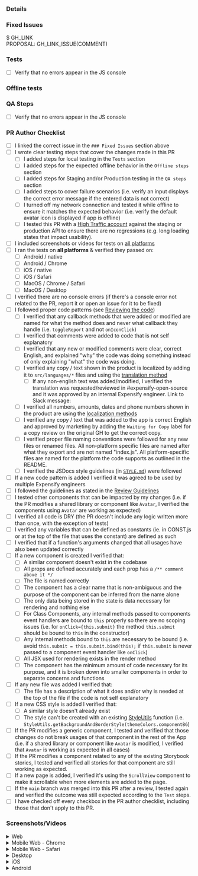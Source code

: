 <!-- If necessary, assign reviewers that know the area or changes well. Feel free to tag any additional reviewers you see fit. -->

### Details

<!-- Explanation of the change or anything fishy that is going on -->

### Fixed Issues

<!---
1. Please replace GH_LINK with a URL link to the GitHub issue this Pull Request is fixing.
2. Please replace PROPOSAL: GH_LINK_ISSUE(COMMENT) with a URL link to your GitHub comment, which contains the approved proposal (i.e. the proposal that was approved by Expensify).

Do NOT add the special GH keywords like `fixed` etc, we have our own process of managing the flow.
It MUST be an entire link to the github issue and your comment proposal ; otherwise, the linking will not work as expected.

Make sure this section looks similar to this (you can link multiple issues using the same formatting, just add a new line):

$ https://github.com/Expensify/App/issues/<number-of-the-issue>
$ https://github.com/Expensify/App/issues/<number-of-the-issue(comment)>

Do NOT only link the issue number like this: $ #<number-of-the-issue>
--->

$ GH_LINK  
PROPOSAL: GH_LINK_ISSUE(COMMENT)

### Tests

<!---
Add a numbered list of manual tests you performed that validates your changes work on all platforms, and that there are no regressions present.
Add any additional test steps if test steps are unique to a particular platform.
Manual test steps should be written so that your reviewer can repeat and verify one or more expected outcomes in the development environment.

For example:
1. Click on the text input to bring it into focus
2. Upload an image via copy paste
3. Verify a modal appears displaying a preview of that image
--->

-   [ ] Verify that no errors appear in the JS console

### Offline tests

<!---
Add any relevant steps that validate your changes work as expected in a variety of network states e.g. "offline", "spotty connection", "slow internet", etc. Manual test steps should be written so that your reviewer and QA testers can repeat and verify one or more expected outcomes. If you are unsure how the behavior should work ask for advice in the `#expensify-open-source` Slack channel.
--->

### QA Steps

<!---
Add a numbered list of manual tests that can be performed by our QA engineers on the staging environment to validate that your changes work on all platforms, and that there are no regressions present.
Add any additional QA steps if test steps are unique to a particular platform.
Manual test steps should be written so that the QA engineer can repeat and verify one or more expected outcomes in the staging environment.

For example:
1. Click on the text input to bring it into focus
2. Upload an image via copy paste
3. Verify a modal appears displaying a preview of that image
--->

-   [ ] Verify that no errors appear in the JS console

### PR Author Checklist

<!--
This is a checklist for PR authors. Please make sure to complete all tasks and check them off once you do, or else your PR will not be merged!
-->

-   [ ] I linked the correct issue in the `### Fixed Issues` section above
-   [ ] I wrote clear testing steps that cover the changes made in this PR
    -   [ ] I added steps for local testing in the `Tests` section
    -   [ ] I added steps for the expected offline behavior in the `Offline steps` section
    -   [ ] I added steps for Staging and/or Production testing in the `QA steps` section
    -   [ ] I added steps to cover failure scenarios (i.e. verify an input displays the correct error message if the entered data is not correct)
    -   [ ] I turned off my network connection and tested it while offline to ensure it matches the expected behavior (i.e. verify the default avatar icon is displayed if app is offline)
    -   [ ] I tested this PR with a [High Traffic account](https://github.com/Expensify/App/blob/main/contributingGuides/CONTRIBUTING.md#high-traffic-accounts) against the staging or production API to ensure there are no regressions (e.g. long loading states that impact usability).
-   [ ] I included screenshots or videos for tests on [all platforms](https://github.com/Expensify/App/blob/main/contributingGuides/CONTRIBUTING.md#make-sure-you-can-test-on-all-platforms)
-   [ ] I ran the tests on **all platforms** & verified they passed on:
    -   [ ] Android / native
    -   [ ] Android / Chrome
    -   [ ] iOS / native
    -   [ ] iOS / Safari
    -   [ ] MacOS / Chrome / Safari
    -   [ ] MacOS / Desktop
-   [ ] I verified there are no console errors (if there's a console error not related to the PR, report it or open an issue for it to be fixed)
-   [ ] I followed proper code patterns (see [Reviewing the code](https://github.com/Expensify/App/blob/main/contributingGuides/PR_REVIEW_GUIDELINES.md#reviewing-the-code))
    -   [ ] I verified that any callback methods that were added or modified are named for what the method does and never what callback they handle (i.e. `toggleReport` and not `onIconClick`)
    -   [ ] I verified that comments were added to code that is not self explanatory
    -   [ ] I verified that any new or modified comments were clear, correct English, and explained "why" the code was doing something instead of only explaining "what" the code was doing.
    -   [ ] I verified any copy / text shown in the product is localized by adding it to `src/languages/*` files and using the [translation method](https://github.com/Expensify/App/blob/4bd99402cebdf4d7394e0d1f260879ea238197eb/src/components/withLocalize.js#L60)
        -   [ ] If any non-english text was added/modified, I verified the translation was requested/reviewed in #expensify-open-source and it was approved by an internal Expensify engineer. Link to Slack message:
    -   [ ] I verified all numbers, amounts, dates and phone numbers shown in the product are using the [localization methods](https://github.com/Expensify/App/blob/4bd99402cebdf4d7394e0d1f260879ea238197eb/src/components/withLocalize.js#L60-L68)
    -   [ ] I verified any copy / text that was added to the app is correct English and approved by marketing by adding the `Waiting for Copy` label for a copy review on the original GH to get the correct copy.
    -   [ ] I verified proper file naming conventions were followed for any new files or renamed files. All non-platform specific files are named after what they export and are not named "index.js". All platform-specific files are named for the platform the code supports as outlined in the README.
    -   [ ] I verified the JSDocs style guidelines (in [`STYLE.md`](https://github.com/Expensify/App/blob/main/contributingGuides/STYLE.md#jsdocs)) were followed
-   [ ] If a new code pattern is added I verified it was agreed to be used by multiple Expensify engineers
-   [ ] I followed the guidelines as stated in the [Review Guidelines](https://github.com/Expensify/App/blob/main/contributingGuides/PR_REVIEW_GUIDELINES.md)
-   [ ] I tested other components that can be impacted by my changes (i.e. if the PR modifies a shared library or component like `Avatar`, I verified the components using `Avatar` are working as expected)
-   [ ] I verified all code is DRY (the PR doesn't include any logic written more than once, with the exception of tests)
-   [ ] I verified any variables that can be defined as constants (ie. in CONST.js or at the top of the file that uses the constant) are defined as such
-   [ ] I verified that if a function's arguments changed that all usages have also been updated correctly
-   [ ] If a new component is created I verified that:
    -   [ ] A similar component doesn't exist in the codebase
    -   [ ] All props are defined accurately and each prop has a `/** comment above it */`
    -   [ ] The file is named correctly
    -   [ ] The component has a clear name that is non-ambiguous and the purpose of the component can be inferred from the name alone
    -   [ ] The only data being stored in the state is data necessary for rendering and nothing else
    -   [ ] For Class Components, any internal methods passed to components event handlers are bound to `this` properly so there are no scoping issues (i.e. for `onClick={this.submit}` the method `this.submit` should be bound to `this` in the constructor)
    -   [ ] Any internal methods bound to `this` are necessary to be bound (i.e. avoid `this.submit = this.submit.bind(this);` if `this.submit` is never passed to a component event handler like `onClick`)
    -   [ ] All JSX used for rendering exists in the render method
    -   [ ] The component has the minimum amount of code necessary for its purpose, and it is broken down into smaller components in order to separate concerns and functions
-   [ ] If any new file was added I verified that:
    -   [ ] The file has a description of what it does and/or why is needed at the top of the file if the code is not self explanatory
-   [ ] If a new CSS style is added I verified that:
    -   [ ] A similar style doesn't already exist
    -   [ ] The style can't be created with an existing [StyleUtils](https://github.com/Expensify/App/blob/main/src/styles/StyleUtils.js) function (i.e. `StyleUtils.getBackgroundAndBorderStyle(themeColors.componentBG`)
-   [ ] If the PR modifies a generic component, I tested and verified that those changes do not break usages of that component in the rest of the App (i.e. if a shared library or component like `Avatar` is modified, I verified that `Avatar` is working as expected in all cases)
-   [ ] If the PR modifies a component related to any of the existing Storybook stories, I tested and verified all stories for that component are still working as expected.
-   [ ] If a new page is added, I verified it's using the `ScrollView` component to make it scrollable when more elements are added to the page.
-   [ ] If the `main` branch was merged into this PR after a review, I tested again and verified the outcome was still expected according to the `Test` steps.
-   [ ] I have checked off every checkbox in the PR author checklist, including those that don't apply to this PR.

### Screenshots/Videos

<details>
<summary>Web</summary>

<!-- add screenshots or videos here -->

</details>

<details>
<summary>Mobile Web - Chrome</summary>

<!-- add screenshots or videos here -->

</details>

<details>
<summary>Mobile Web - Safari</summary>

<!-- add screenshots or videos here -->

</details>

<details>
<summary>Desktop</summary>

<!-- add screenshots or videos here -->

</details>

<details>
<summary>iOS</summary>

<!-- add screenshots or videos here -->

</details>

<details>
<summary>Android</summary>

<!-- add screenshots or videos here -->

</details>
